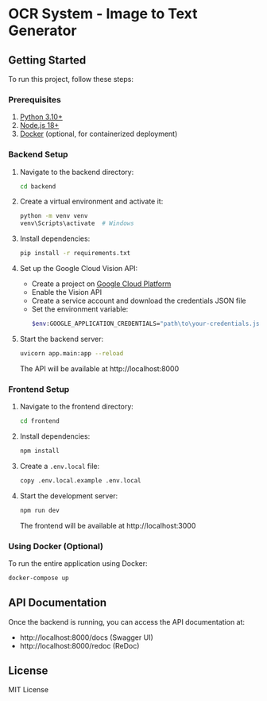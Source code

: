 # OCR System - Image to Text Generator

## Getting Started

To run this project, follow these steps:

### Prerequisites

1. [Python 3.10+](https://www.python.org/downloads/)
2. [Node.js 18+](https://nodejs.org/)
3. [Docker](https://www.docker.com/products/docker-desktop/) (optional, for containerized deployment)

### Backend Setup

1. Navigate to the backend directory:
   ```bash
   cd backend
   ```

2. Create a virtual environment and activate it:
   ```bash
   python -m venv venv
   venv\Scripts\activate  # Windows
   ```

3. Install dependencies:
   ```bash
   pip install -r requirements.txt
   ```

4. Set up the Google Cloud Vision API:
   - Create a project on [Google Cloud Platform](https://console.cloud.google.com/)
   - Enable the Vision API
   - Create a service account and download the credentials JSON file
   - Set the environment variable:
     ```bash
     $env:GOOGLE_APPLICATION_CREDENTIALS="path\to\your-credentials.json"
     ```

5. Start the backend server:
   ```bash
   uvicorn app.main:app --reload
   ```
   The API will be available at http://localhost:8000

### Frontend Setup

1. Navigate to the frontend directory:
   ```bash
   cd frontend
   ```

2. Install dependencies:
   ```bash
   npm install
   ```

3. Create a `.env.local` file:
   ```bash
   copy .env.local.example .env.local
   ```

4. Start the development server:
   ```bash
   npm run dev
   ```
   The frontend will be available at http://localhost:3000

### Using Docker (Optional)

To run the entire application using Docker:

```bash
docker-compose up
```

## API Documentation

Once the backend is running, you can access the API documentation at:
- http://localhost:8000/docs (Swagger UI)
- http://localhost:8000/redoc (ReDoc)

## License

MIT License
